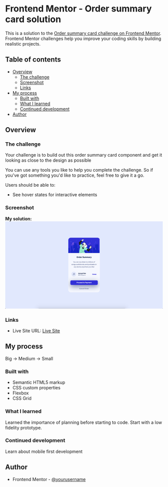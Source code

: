 # Frontend Mentor - Order summary card solution

This is a solution to the [Order summary card challenge on Frontend Mentor](https://www.frontendmentor.io/challenges/order-summary-component-QlPmajDUj). Frontend Mentor challenges help you improve your coding skills by building realistic projects. 

## Table of contents

- [Overview](#overview)
  - [The challenge](#the-challenge)
  - [Screenshot](#screenshot)
  - [Links](#links)
- [My process](#my-process)
  - [Built with](#built-with)
  - [What I learned](#what-i-learned)
  - [Continued development](#continued-development)
  <!-- - [Useful resources](#useful-resources) -->
- [Author](#author)
<!-- - [Acknowledgments](#acknowledgments) -->

## Overview

### The challenge

Your challenge is to build out this order summary card component and get it looking as close to the design as possible   

You can use any tools you like to help you complete the challenge. So if you've got something you'd like to practice, feel free to give it a go.

Users should be able to:

- See hover states for interactive elements

### Screenshot
**My solution:**
![](screenshot.jpg)

### Links

<!-- - Solution URL: [github](https://github.com/tristansetha/order-summary-component-main) -->
- Live Site URL: [Live Site](https://tristansetha.github.io/order-summary-component-main)

## My process

Big -> Medium -> Small

### Built with

- Semantic HTML5 markup
- CSS custom properties
- Flexbox
- CSS Grid


### What I learned

Learned the importance of planning before starting to code. Start with a low fidelity prototype.


### Continued development

Learn about mobile first development

<!-- ### Useful resources -->

<!-- - [Example resource 1](https://www.example.com) - This helped me for XYZ reason. I really liked this pattern and will use it going forward.
- [Example resource 2](https://www.example.com) - This is an amazing article which helped me finally understand XYZ. I'd recommend it to anyone still learning this concept. -->


## Author

- Frontend Mentor - [@yourusername](https://www.frontendmentor.io/profile/tristansetha)

<!-- ## Acknowledgments -->

